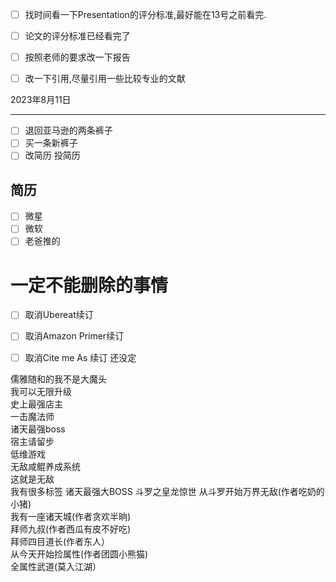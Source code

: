 - [ ] 找时间看一下Presentation的评分标准,最好能在13号之前看完.
- [ ] 论文的评分标准已经看完了

- [ ] 按照老师的要求改一下报告
- [ ] 改一下引用,尽量引用一些比较专业的文献



2023年8月11日
___
- [ ] 退回亚马逊的两条裤子
- [ ] 买一条新裤子
- [ ] 改简历 投简历

## 简历
- [ ] 微星
- [ ] 微软
- [ ] 老爸推的
# 一定不能删除的事情

- [ ] 取消Ubereat续订
- [ ] 取消Amazon Primer续订
- [ ] 取消Cite me As 续订 还没定


儒雅随和的我不是大魔头  
我可以无限升级  
史上最强店主  
一击魔法师  
诸天最强boss  
宿主请留步  
低维游戏  
无敌咸鲲养成系统  
这就是无敌  
我有很多标签
诸天最强大BOSS
斗罗之皇龙惊世
从斗罗开始万界无敌(作者吃奶的小猪)  
我有一座诸天城(作者贪欢半晌)  
拜师九叔(作者西瓜有皮不好吃)  
拜师四目道长(作者东人）  
从今天开始捡属性(作者团圆小熊猫)  
全属性武道(莫入江湖）
